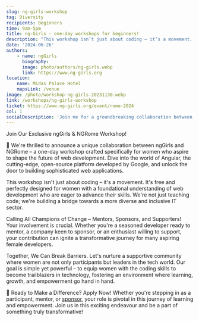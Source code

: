 ```yaml
---
slug: ng-girls-workshop
tag: Diversity
recipients: Beginners
time: 9am-5pm
title: ng-Girls - one-day workshops for beginners!
description: "This workshop isn’t just about coding – it’s a movement. It’s free and perfectly designed for women with a foundational understanding of web development who are eager to advance their skills. We’re not just teaching code; we’re building a bridge towards a more diverse and inclusive IT sector"
date: '2024-06-26'
authors: 
    - name: ngGirls
      biography: 
      image: photo/authors/ng-girls.webp
      link: https://www.ng-girls.org
location: 
    name: Midas Palace Hotel
    mapsLink: /venue
image: /photo/workshop-ng-girls-20231130.webp
link: /workshops/ng-girls-workshop
ticket: https://www.ng-girls.org/event/rome-2024
col: 1
socialDescription: 'Join me for a groundbreaking collaboration between ngGirls & NGRome! One-day workshop is designed for women in web development, offering a chance to dive into Angular and foster diversity in tech. Be part of this transformative journey! #ngGirls #NgRome #WomenInTech'
---
```


Join Our Exclusive ngGirls & NGRome Workshop! 

🌟 We're thrilled to announce a unique collaboration between ngGirls and NGRome – a one-day workshop crafted specifically for women who aspire to shape the future of web
development. Dive into the world of Angular, the cutting-edge, open-source platform developed by Google, and unlock the door to building sophisticated web applications. 

This workshop isn't just about coding – it's a movement. It's free and perfectly designed for women with a foundational understanding of web development who are
eager to advance their skills. We're not just teaching code; we're building a bridge towards a more diverse and inclusive IT sector. 

Calling All Champions of Change – Mentors, Sponsors, and Supporters! Your involvement is crucial. Whether you're a seasoned developer ready to mentor, a company keen to sponsor, or an enthusiast willing to support, your contribution can ignite a transformative journey for many aspiring female
developers. 

Together, We Can Break Barriers. Let's nurture a supportive community where women are not only participants but leaders in the tech world. Our goal is simple yet powerful – to equip women with the coding skills to become trailblazers in technology, fostering an environment where learning, growth, and empowerment go hand in hand.


🚀 Ready to Make a Difference? Apply Now! Whether you're stepping in as a participant, mentor, or <a href="https://forms.gle/FGRUKbigLn8BjePW7" target="_blank" class="text-blue-600 hover:underline" >sponsor</a>, your role is pivotal in this journey of learning and empowerment. Join us in this exciting endeavour and be a part of something truly transformative!